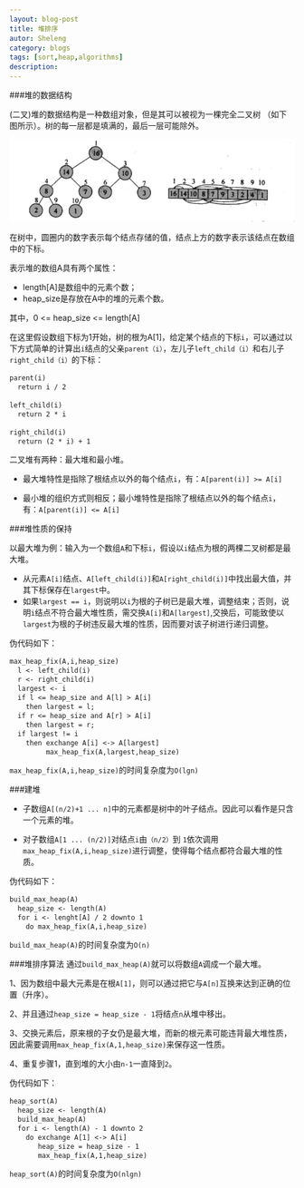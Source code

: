 ```yaml
---
layout: blog-post
title: 堆排序
autor: Sheleng
category: blogs
tags: [sort,heap,algorithms]
description: 
---
```


###堆的数据结构

(二叉)堆的数据结构是一种数组对象，但是其可以被视为一棵完全二叉树
（如下图所示）。树的每一层都是填满的，最后一层可能除外。

![](/public/images/posts/blogs/2015-01-14-algorithms-heapsort/heap-array-binary-tree.jpg)

在树中，圆圈内的数字表示每个结点存储的值，结点上方的数字表示该结点在数组中的下标。

表示堆的数组A具有两个属性：

- length[A]是数组中的元素个数；
- heap_size是存放在A中的堆的元素个数。

其中，0 <= heap_size <= length[A]

在这里假设数组下标为1开始，树的根为A[1]，给定某个结点的下标`i`，可以通过以下方式简单的计算出`i`结点的父亲`parent（i）`，左儿子`left_child（i）`和右儿子`right_child（i）`的下标：

	parent(i)
	  return i / 2

	left_child(i)
	  return 2 * i

	right_child(i)
	  return (2 * i) + 1

二叉堆有两种：最大堆和最小堆。

- 最大堆特性是指除了根结点以外的每个结点`i`，有：`A[parent(i)] >= A[i]`

- 最小堆的组织方式则相反；最小堆特性是指除了根结点以外的每个结点`i`，有：`A[parent(i)] <= A[i]`

###堆性质的保持

以最大堆为例：输入为一个数组`A`和下标`i`，假设以`i`结点为根的两棵二叉树都是最大堆。

- 从元素`A[i]`结点、`A[left_child(i)]`和`A[right_child(i)]`中找出最大值，并其下标保存在`largest`中。
- 如果`largest == i`，则说明以`i`为根的子树已是最大堆，调整结束；否则，说明`i`结点不符合最大堆性质，需交换`A[i]`和`A[largest]`,交换后，可能致使以`largest`为根的子树违反最大堆的性质，因而要对该子树进行递归调整。

伪代码如下：

	max_heap_fix(A,i,heap_size)
	  l <- left_child(i)
	  r <- right_child(i)
	  largest <- i
	  if l <= heap_size and A[l] > A[i]
	    then largest = l;
	  if r <= heap_size and A[r] > A[i]
	    then largest = r;
	  if largest != i
	    then exchange A[i] <-> A[largest]
	         max_heap_fix(A,largest,heap_size)

`max_heap_fix(A,i,heap_size)`的时间复杂度为`O(lgn)`

###建堆
- 子数组`A[(n/2)+1 ... n]`中的元素都是树中的叶子结点。因此可以看作是只含一个元素的堆。

- 对子数组`A[1 ... (n/2)]`对结点`i`由`（n/2）`到 `1`依次调用`max_heap_fix(A,i,heap_size)`进行调整，使得每个结点都符合最大堆的性质。

伪代码如下：

	build_max_heap(A)
	  heap_size <- length(A)
	  for i <- lenght[A] / 2 downto 1
	    do max_heap_fix(A,i,heap_size)

`build_max_heap(A)`的时间复杂度为`O(n)`

###堆排序算法
通过`build_max_heap(A)`就可以将数组`A`调成一个最大堆。

1、因为数组中最大元素是在根`A[1]`，则可以通过把它与`A[n]`互换来达到正确的位置（升序）。

2、并且通过`heap_size = heap_size - 1`将结点`n`从堆中移出。

3、交换元素后，原来根的子女仍是最大堆，而新的根元素可能违背最大堆性质，因此需要调用`max_heap_fix(A,1,heap_size)`来保存这一性质。

4、重复步骤1，直到堆的大小由`n-1`一直降到`2`。

伪代码如下：

	heap_sort(A)
	  heap_size <- length(A)
	  build_max_heap(A)
	  for i <- length(A) - 1 downto 2
	    do exchange A[1] <-> A[i]
	       heap_size = heap_size - 1
	       max_heap_fix(A,1,heap_size)

`heap_sort(A)`的时间复杂度为`O(nlgn)`